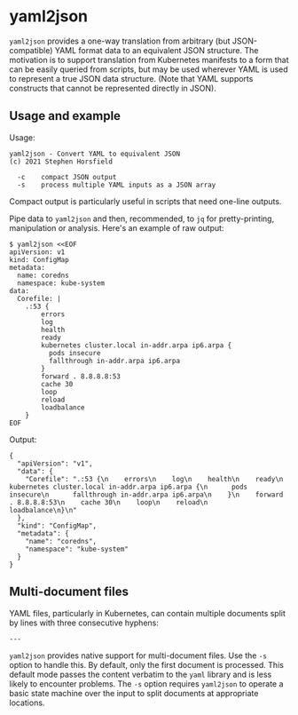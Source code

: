 # yaml2json

`yaml2json` provides a one-way translation from arbitrary (but
JSON-compatible) YAML format data to an equivalent JSON
structure. The motivation is to support translation from
Kubernetes manifests to a form that can be easily queried from
scripts, but may be used wherever YAML is used to represent
a true JSON data structure. (Note that YAML supports constructs
that cannot be represented directly in JSON).

## Usage and example

Usage:

```
yaml2json - Convert YAML to equivalent JSON
(c) 2021 Stephen Horsfield

  -c	compact JSON output
  -s	process multiple YAML inputs as a JSON array
```

Compact output is particularly useful in scripts that need
one-line outputs.

Pipe data to `yaml2json` and then, recommended, to `jq` for
pretty-printing, manipulation or analysis. Here's an example
of raw output:

```
$ yaml2json <<EOF
apiVersion: v1
kind: ConfigMap
metadata:
  name: coredns
  namespace: kube-system
data:
  Corefile: |
    .:53 {
        errors
        log
        health
        ready
        kubernetes cluster.local in-addr.arpa ip6.arpa {
          pods insecure
          fallthrough in-addr.arpa ip6.arpa
        }
        forward . 8.8.8.8:53
        cache 30
        loop
        reload
        loadbalance
    }
EOF
```

Output:

```
{
  "apiVersion": "v1",
  "data": {
    "Corefile": ".:53 {\n    errors\n    log\n    health\n    ready\n    kubernetes cluster.local in-addr.arpa ip6.arpa {\n      pods insecure\n      fallthrough in-addr.arpa ip6.arpa\n    }\n    forward . 8.8.8.8:53\n    cache 30\n    loop\n    reload\n    loadbalance\n}\n"
  },
  "kind": "ConfigMap",
  "metadata": {
    "name": "coredns",
    "namespace": "kube-system"
  }
}
```

## Multi-document files

YAML files, particularly in Kubernetes, can contain multiple
documents split by lines with three consecutive hyphens:

```
---
```

`yaml2json` provides native support for multi-document files. 
Use the `-s` option to handle this. By default, only the first
document is processed. This default mode passes the content
verbatim to the `yaml` library and is less likely to encounter
problems. The `-s` option requires `yaml2json` to operate a
basic state machine over the input to split documents at
appropriate locations.